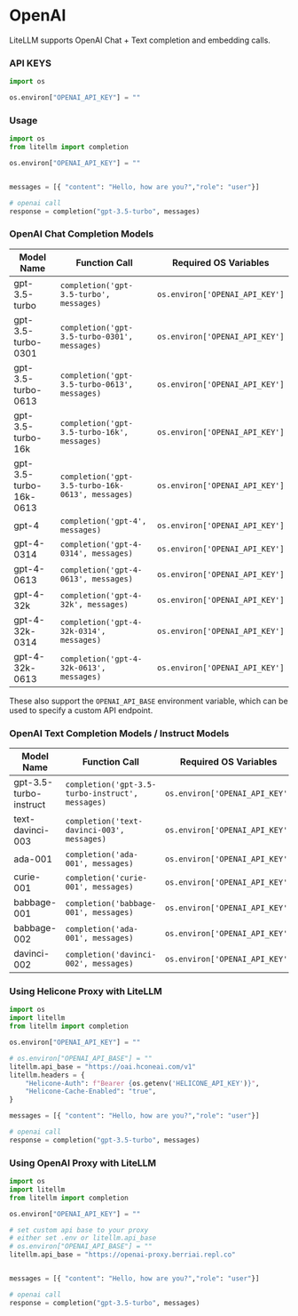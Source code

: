 # OpenAI
LiteLLM supports OpenAI Chat + Text completion and embedding calls.

### API KEYS
```python
import os 

os.environ["OPENAI_API_KEY"] = ""
```

### Usage
```python
import os 
from litellm import completion

os.environ["OPENAI_API_KEY"] = ""


messages = [{ "content": "Hello, how are you?","role": "user"}]

# openai call
response = completion("gpt-3.5-turbo", messages)
```

### OpenAI Chat Completion Models

| Model Name       | Function Call                          | Required OS Variables                |
|------------------|----------------------------------------|--------------------------------------|
| gpt-3.5-turbo    | `completion('gpt-3.5-turbo', messages)` | `os.environ['OPENAI_API_KEY']`       |
| gpt-3.5-turbo-0301    | `completion('gpt-3.5-turbo-0301', messages)` | `os.environ['OPENAI_API_KEY']`       |
| gpt-3.5-turbo-0613    | `completion('gpt-3.5-turbo-0613', messages)` | `os.environ['OPENAI_API_KEY']`       |
| gpt-3.5-turbo-16k    | `completion('gpt-3.5-turbo-16k', messages)` | `os.environ['OPENAI_API_KEY']`       |
| gpt-3.5-turbo-16k-0613    | `completion('gpt-3.5-turbo-16k-0613', messages)` | `os.environ['OPENAI_API_KEY']`       |
| gpt-4            | `completion('gpt-4', messages)`         | `os.environ['OPENAI_API_KEY']`       |
| gpt-4-0314            | `completion('gpt-4-0314', messages)`         | `os.environ['OPENAI_API_KEY']`       |
| gpt-4-0613            | `completion('gpt-4-0613', messages)`         | `os.environ['OPENAI_API_KEY']`       |
| gpt-4-32k            | `completion('gpt-4-32k', messages)`         | `os.environ['OPENAI_API_KEY']`       |
| gpt-4-32k-0314            | `completion('gpt-4-32k-0314', messages)`         | `os.environ['OPENAI_API_KEY']`       |
| gpt-4-32k-0613            | `completion('gpt-4-32k-0613', messages)`         | `os.environ['OPENAI_API_KEY']`       |

These also support the `OPENAI_API_BASE` environment variable, which can be used to specify a custom API endpoint.

### OpenAI Text Completion Models / Instruct Models

| Model Name       | Function Call                              | Required OS Variables                |
|------------------|--------------------------------------------|--------------------------------------|
| gpt-3.5-turbo-instruct | `completion('gpt-3.5-turbo-instruct', messages)` | `os.environ['OPENAI_API_KEY'`       |
| text-davinci-003 | `completion('text-davinci-003', messages)` | `os.environ['OPENAI_API_KEY']`       |
| ada-001 | `completion('ada-001', messages)` | `os.environ['OPENAI_API_KEY']`       |
| curie-001 | `completion('curie-001', messages)` | `os.environ['OPENAI_API_KEY']`       |
| babbage-001 | `completion('babbage-001', messages)` | `os.environ['OPENAI_API_KEY']`       |
| babbage-002 | `completion('ada-001', messages)` | `os.environ['OPENAI_API_KEY']`       |
| davinci-002 | `completion('davinci-002', messages)` | `os.environ['OPENAI_API_KEY']`       |


### Using Helicone Proxy with LiteLLM
```python
import os 
import litellm
from litellm import completion

os.environ["OPENAI_API_KEY"] = ""

# os.environ["OPENAI_API_BASE"] = ""
litellm.api_base = "https://oai.hconeai.com/v1"
litellm.headers = {
    "Helicone-Auth": f"Bearer {os.getenv('HELICONE_API_KEY')}",
    "Helicone-Cache-Enabled": "true",
}

messages = [{ "content": "Hello, how are you?","role": "user"}]

# openai call
response = completion("gpt-3.5-turbo", messages)
```

### Using OpenAI Proxy with LiteLLM
```python
import os 
import litellm
from litellm import completion

os.environ["OPENAI_API_KEY"] = ""

# set custom api base to your proxy
# either set .env or litellm.api_base
# os.environ["OPENAI_API_BASE"] = ""
litellm.api_base = "https://openai-proxy.berriai.repl.co"


messages = [{ "content": "Hello, how are you?","role": "user"}]

# openai call
response = completion("gpt-3.5-turbo", messages)
```
